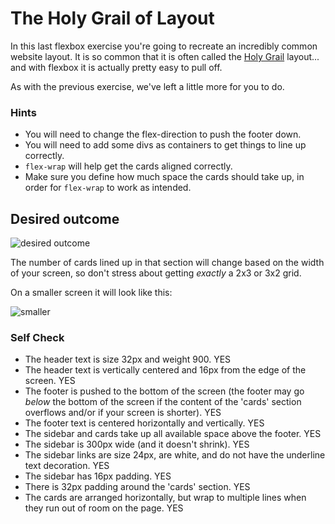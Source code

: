 # The Holy Grail of Layout

In this last flexbox exercise you're going to recreate an incredibly common website layout. It is so common that it is often called the [Holy Grail](https://www.google.com/search?q=holy+grail+layout&tbm=isch&sclient=img) layout... and with flexbox it is actually pretty easy to pull off.

As with the previous exercise, we've left a little more for you to do.

### Hints
- You will need to change the flex-direction to push the footer down.
- You will need to add some divs as containers to get things to line up correctly.
- `flex-wrap` will help get the cards aligned correctly.
-  Make sure you define how much space the cards should take up, in order for `flex-wrap` to work as intended.

## Desired outcome

![desired outcome](./desired-outcome.png)

The number of cards lined up in that section will change based on the width of your screen, so don't stress about getting _exactly_ a 2x3 or 3x2 grid.

On a smaller screen it will look like this:

![smaller](./desired-outcome-smaller.png)

### Self Check
- The header text is size 32px and weight 900.   YES
- The header text is vertically centered and 16px from the edge of the screen.    YES
- The footer is pushed to the bottom of the screen (the footer may go _below_ the bottom of the screen if the content of the 'cards' section overflows and/or if your screen is shorter). YES
- The footer text is centered horizontally and vertically.  YES
- The sidebar and cards take up all available space above the footer.  YES
- The sidebar is 300px wide (and it doesn't shrink).  YES
- The sidebar links are size 24px, are white, and do not have the underline text decoration. YES
- The sidebar has 16px padding.   YES
- There is 32px padding around the 'cards' section.   YES
- The cards are arranged horizontally, but wrap to multiple lines when they run out of room on the page.   YES
